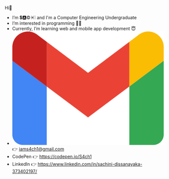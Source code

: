 Hi👋
-  I’m 💲🅰©♓❕ and I'm a Computer Engineering Undergraduate
-  I’m interested in programming 👩‍💻
-  Currently, I’m learning web and mobile app development 😇
-  ![email logo](/img/gmail.png) 👉 iams4ch1@gmail.com 
-  CodePen 👉 https://codepen.io/S4ch1
-  LinkedIn 👉 https://www.linkedin.com/in/sachini-dissanayaka-373402197/



<!---
s4ch1/s4ch1 is a ✨ special ✨ repository because its `README.md` (this file) appears on your GitHub profile.
You can click the Preview link to take a look at your changes.
- 💞️ I’m looking to collaborate on ...
--->
